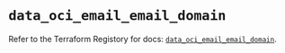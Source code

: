 # `data_oci_email_email_domain`

Refer to the Terraform Registory for docs: [`data_oci_email_email_domain`](https://registry.terraform.io/providers/oracle/oci/6.18.0/docs/data-sources/email_email_domain).
